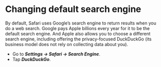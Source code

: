# Changing default search engine

By default, Safari uses Google’s search engine to return results when you do a web search. Google pays Apple billions every year for it to be the default search engine. And Apple also allows you to choose a different search engine, including offering the privacy-focused DuckDuckGo (its business model does not rely on collecting data about you).

* Go to ***Settings -> Safari -> Search Engine***.
* Tap ***DuckDuckGo***.